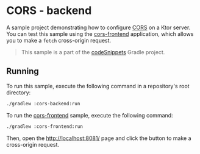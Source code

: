 # CORS - backend

A sample project demonstrating how to configure [CORS](https://ktor.io/docs/cors.html) on a Ktor server. You can test this sample using the [cors-frontend](../cors-frontend) application, which allows you to make a `fetch` cross-origin request.
> This sample is a part of the [codeSnippets](../../README.md) Gradle project.

## Running
To run this sample, execute the following command in a repository's root directory:
```bash
./gradlew :cors-backend:run
```

To run the [cors-frontend](../cors-frontend) sample, execute the following command:

```bash
./gradlew :cors-frontend:run
```

Then, open the [http://localhost:8081/](http://localhost:8081/) page and click the button to make a cross-origin request.
